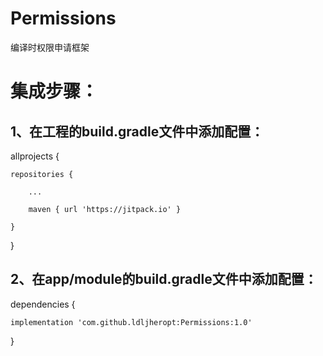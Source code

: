 
# Permissions
编译时权限申请框架

# 集成步骤：

## 1、在工程的build.gradle文件中添加配置：
  allprojects {

    repositories {
	
		...
		
		maven { url 'https://jitpack.io' }
		
	}	
}


## 2、在app/module的build.gradle文件中添加配置：
dependencies {
  
    implementation 'com.github.ldljheropt:Permissions:1.0'
}

